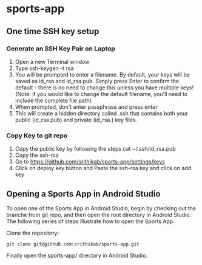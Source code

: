 # sports-app

## One time SSH key setup 
### Generate an SSH Key Pair on Laptop
1. Open a new Terminal window
2. Type ssh-keygen -t rsa 
3. You will be prompted to enter a filename. By default, your keys will be saved as id_rsa and id_rsa.pub. Simply press Enter to confirm the default - there is no need to change this unless you have multiple keys! (Note: if you would like to change the default filename, you'll need to include the complete file path)
4. When prompted, don't enter passphrase and press enter
5. This will create a hidden directory called .ssh that contains both your public (id_rsa.pub) and private (id_rsa.) key files.

### Copy Key to git repo 
  1.  Copy the public key by following the steps
        cat ~/.ssh/id_rsa.pub
  2.  Copy the ssh-rsa
  3.  Go to 	https://github.com/srithikab/sports-app/settings/keys
  4.  Click on deploy key button and Paste the ssh-rsa key and click on add key


## Opening a Sports App in Android Studio
To open one of the Sports App in Android Studio, begin by checking out the branche from git repo, and then open the root directory in Android Studio. The following series of steps illustrate how to open the Sports App.

Clone the repository:
```
git clone git@github.com:srithikab/sports-app.git
```

Finally open the sports-app/ directory in Android Studio.
